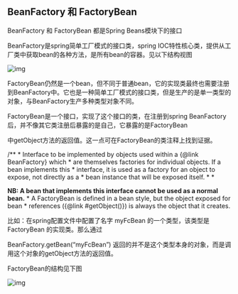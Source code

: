 ## BeanFactory 和 FactoryBean

BeanFactory 和 FactoryBean 都是Spring Beans模块下的接口

BeanFactory是spring简单工厂模式的接口类，spring IOC特性核心类，提供从工厂类中获取bean的各种方法，是所有bean的容器。见以下结构视图

![img](https://ss1.baidu.com/6ONXsjip0QIZ8tyhnq/it/u=4081542871,2734504682&fm=173&app=49&f=JPEG?w=246&h=300&s=AE50E913119FC5CE4E7404DE0000D0B3)



FactoryBean仍然是一个bean，但不同于普通bean，它的实现类最终也需要注册到BeanFactory中。它也是一种简单工厂模式的接口类，但是生产的是单一类型的对象，与BeanFactory生产多种类型对象不同。

FactoryBean是一个接口，实现了这个接口的类，在注册到spring BeanFactory后，并不像其它类注册后暴露的是自己，它暴露的是FactoryBean

中getObject方法的返回值。这一点可在FactoryBean的类注释上找到证据。



/** * Interface to be implemented by objects used within a {@link BeanFactory} which * are themselves factories for individual objects. If a bean implements this * interface, it is used as a factory for an object to expose, not directly as a * bean instance that will be exposed itself. * * <p><b>NB: A bean that implements this interface cannot be used as a normal bean.</b> * A FactoryBean is defined in a bean style, but the object exposed for bean * references ({@link #getObject()}) is always the object that it creates.

比如：在spring配置文件中配置了名字 myFcBean 的一个类型，该类型是 FactoryBean 的实现类。那么通过

BeanFactory.getBean(“myFcBean”) 返回的并不是这个类型本身的对象，而是调用这个对象的getObject方法的返回值。



FactoryBean的结构见下图



![img](https://ss1.baidu.com/6ONXsjip0QIZ8tyhnq/it/u=1218780934,3491530618&fm=173&app=49&f=JPEG?w=300&h=228&s=8670E9320B5A644D16D5C5DA0000C0B3)